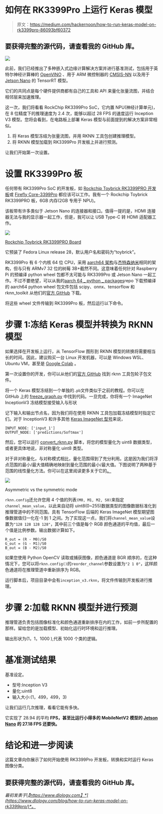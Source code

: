 # 如何在 RK3399Pro 上运行 Keras 模型

> 原文：<https://medium.com/hackernoon/how-to-run-keras-model-on-rk3399pro-86093bf60372>

## 要获得完整的源代码，请查看我的 GitHub 库。

![](img/02005f51e13dcef369e589e9388b8f3c.png)

此前，我们已经推出了多种嵌入式边缘计算解决方案并进行基准测试，包括用于英特尔神经计算棒的 [OpenVINO](https://www.dlology.com/blog/how-to-run-keras-model-inference-x3-times-faster-with-cpu-and-intel-openvino-1/) 、用于 ARM 微控制器的 [CMSIS-NN](https://www.dlology.com/blog/how-to-run-deep-learning-model-on-microcontroller-with-cmsis-nn/) 以及用于 [Jetson Nano](https://www.dlology.com/blog/how-to-run-keras-model-on-jetson-nano/) 的 TensorRT 模型。

它们的共同点是每个硬件提供商都有自己的工具和 API 来量化张量流图，并结合相邻层来加速推理。

这一次，我们将看看 RockChip RK3399Pro SoC，它内置 NPU(神经计算单元)，在 8 位精度下的推理速度为 2.4 次，能够以超过 28 FPS 的速度运行 Inception V3 模型。您将会看到，在电路板上部署 Keras 模型与前面提到的解决方案非常相似。

1.  将 Keras 模型冻结为张量流图，并用 RKNN 工具包创建推理模型。
2.  将 RKNN 模型加载到 RK3399Pro 开发板上并进行预测。

让我们开始第一次设置。

# 设置 RK3399Pro 板

任何带有 RK3399Pro SoC 的开发板，如 [Rockchip Toybrick RK3399PRO 开发板](https://www.amazon.com/Toybrick-Development-Artificial-Intelligence-Acceleration/dp/B07P3M7683)或 [Firefly Core-3399Pro](http://shop.t-firefly.com/goods.php?id=98) 都应该可以工作。我有一个 Rockchip Toybrick RK3399PRO 板，6GB 内存(2GB 专用于 NPU)。

该板带有许多类似于 Jetson Nano 的连接器和接口。值得一提的是，HDMI 连接器无法与我的显示器一起工作，但是，我可以让 USB Type-C 转 HDMI 适配器工作。

![](img/9f625ada0e473639efea9e6641bbf998.png)

[Rockchip Toybrick RK3399PRO Board](https://www.amazon.com/Toybrick-Development-Artificial-Intelligence-Acceleration/dp/B07P3M7683)

它预装了 Fedora Linux release 28，默认用户名和密码为“toybrick”。

RK3399Pro 有 6 个内核 64 位 CPU，采用 [aarch64 架构](https://en.wikipedia.org/wiki/ARM_architecture#AArch64)与[杰特森纳米](https://www.nvidia.com/en-us/autonomous-machines/embedded-systems/jetson-nano/)相同的架构，但与只有 ARMv7 32 位的树莓 3B+截然不同。这意味着任何针对 Raspberry Pi 的预编译 python wheel 包都不太可能与 RK3399Pro 或 Jetson Nano 一起工作。不过不要绝望，可以从我的[aarch 64 _ python _ packages](https://coding.net/u/zcw607/p/aarch64_python_packages/git)repo 下载预编译的 aarch64 python wheel 包文件包括 scipy、onnx、tensorflow 和 rknn_toolkit 从他们的[官方 GitHub](https://github.com/rockchip-toybrick/RKNPUTool/tree/master/rknn-toolkit/package) 下载。

将这些 wheel 文件传输到 RK3399Pro 板，然后运行以下命令。

# 步骤 1:冻结 Keras 模型并转换为 RKNN 模型

如果选择在开发板上运行，从 TensorFlow 图形到 RKNN 模型的转换将需要相当长的时间。因此，建议购买一台 Linux 开发机器，可以是 Windows WSL、Ubuntu VM，甚至是 [Google Colab](https://colab.research.google.com) 。

第一次设置你的开发，你可以从他们的[官方 GitHub](https://github.com/rockchip-toybrick/RKNPUTool/tree/master/rknn-toolkit/package) 找到 rknn 工具包轮子包文件。

将一个 Keras 模型冻结到一个单独的`.pb`文件类似于之前的教程。你可以在 GitHub 上的 [freeze_graph.py](https://github.com/Tony607/Keras_RK3399pro/freeze_graph.py) 中找到代码。一旦完成，你将有一个 ImageNet InceptionV3 冻结模型接受输入与形状

记下输入和输出节点名，因为我们将在使用 RKNN 工具包加载冻结模型时指定它们。对于 InceptionV3 和许多其他 [Keras ImageNet 型号](https://keras.io/applications/)来说，

```
INPUT_NODE: ['input_1']
OUTPUT_NODE: ['predictions/Softmax']
```

然后，您可以运行 [convert_rknn.py](https://github.com/Tony607/Keras_RK3399pro/convert_rknn.py) 脚本，将您的模型量化为 uint8 数据类型，或者更具体地说，非对称量化 uint8 类型。

对于非对称量化，与对称模式相比，量化范围得到了充分利用。这是因为我们将浮点范围的最小/最大值精确地映射到量化范围的最小/最大值。下图说明了两种基于范围的线性量化方法。你可以在这里阅读更多关于它的[。](https://nervanasystems.github.io/distiller/algo_quantization.html)

![](img/176f9133ddf66865b9b64cf5d0bcfcec.png)

Asymmetric vs the symmetric mode

`rknn.config`还允许您用 4 个值的列表`(M0, M1, M2, S0)`来指定`channel_mean_value`，以此来自动将 uint8(0~255)数据类型的图像数据标准化到推理管道中的不同范围。具有 TensorFlow 后端的 Keras ImageNet 模型期望图像数据值归一化在-1 到 1 之间。为了实现这一点，我们将`channel_mean_value`设置为`"128 128 128 128"`，其中前三个值是每个 RGB 颜色通道的平均值，最后一个值是比例参数。输出数据计算如下。

```
R_out = (R - M0)/S0
G_out = (G - M1)/S0
B_out = (B - M2)/S0
```

如果您使用 Python OpenCV 读取或捕获图像，颜色通道是 BGR 顺序的，在这种情况下，您可以将`rknn.config()`的`reorder_channel`参数设置为`"2 1 0"`，这样颜色通道将在推理管道中重新排序为 RGB。

运行脚本后，项目目录中会有`inception_v3.rknn`，将文件传输到开发板进行推理。

# 步骤 2:加载 RKNN 模型并进行预测

推理管道负责包括图像标准化和颜色通道重新排序在内的工作，如前一步所配置的那样。留给您的是加载模型、初始化运行时环境和运行推理。

输出形状为(1，1，1000 ),代表 1000 个类的逻辑。

# 基准测试结果

基准设定。

*   型号:Inception V3
*   量化:uint8
*   输入大小:(1，499，499，3)

让我们运行几次推理，看看它能有多快。

它实现了 28.94 的平均 **FPS，甚至比运行小得多的 MobileNetV2 模型的 [Jetson Nano](https://www.dlology.com/blog/how-to-run-keras-model-on-jetson-nano/) 的 27.18 FPS 还要快。**

# 结论和进一步阅读

这篇文章向你展示了如何开始使用 RK3399Pro 开发板，转换和实时运行 Keras 图像分类。

## 要获得完整的源代码，请查看我的 GitHub 库。

*最初发表于*[*【https://www.dlology.com】*](https://www.dlology.com/blog/how-to-run-keras-model-on-rk3399pro/)*。*